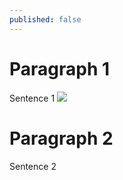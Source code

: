 ```yaml
---
published: false
---
```


# Paragraph 1
Sentence 1
![]({{site.baseurl}}/https://www.bing.com/images/search?view=detailV2&ccid=bnQta3u5&id=15BC0B7AB31BB835A20C5911E02DFF28E4F2857F&thid=OIP.bnQta3u5hWa9imr2N4VFHAHaHa&mediaurl=https%3a%2f%2fimages.eq3.com%2fproduct%2f50625%2f8c39e901-ba82-4e7f-a12a-d599b2121e81.jpg&cdnurl=https%3a%2f%2fth.bing.com%2fth%2fid%2fR.6e742d6b7bb98566bd8a6af63785451c%3frik%3df4Xy5Cj%252fLeARWQ%26pid%3dImgRaw%26r%3d0&exph=2500&expw=2500&q=colock&simid=608024093429685422&FORM=IRPRST&ck=172BAAFA51D8C82D1CB70C184704DC71&selectedIndex=1&adlt=strict&ajaxhist=0&ajaxserp=0)
# Paragraph 2
Sentence 2